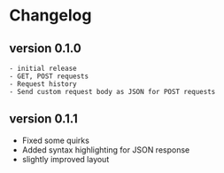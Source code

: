 # Changelog

## version 0.1.0
```
- initial release
- GET, POST requests
- Request history
- Send custom request body as JSON for POST requests
```

## version 0.1.1
- Fixed some quirks
- Added syntax highlighting for JSON response
- slightly improved layout